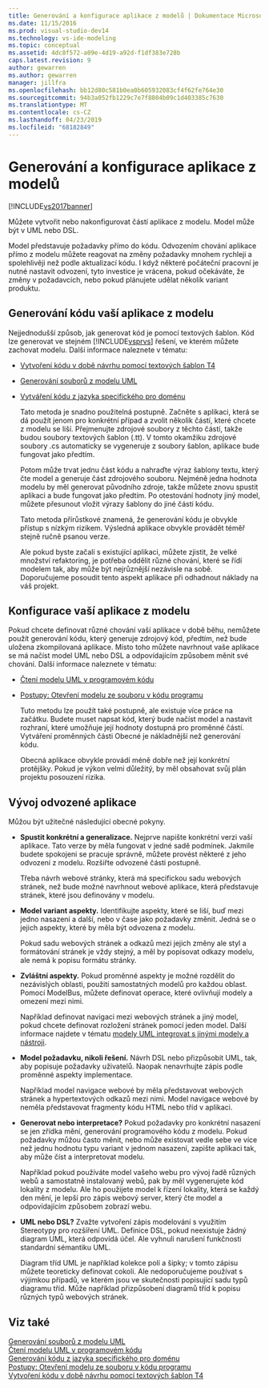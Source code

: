 ```yaml
---
title: Generování a konfigurace aplikace z modelů | Dokumentace Microsoftu
ms.date: 11/15/2016
ms.prod: visual-studio-dev14
ms.technology: vs-ide-modeling
ms.topic: conceptual
ms.assetid: 4dc8f572-a09e-4d19-a92d-f1df383e728b
caps.latest.revision: 9
author: gewarren
ms.author: gewarren
manager: jillfra
ms.openlocfilehash: bb12d80c581b0ea0b605932083cf4f62fe764e30
ms.sourcegitcommit: 94b3a052fb1229c7e7f8804b09c1d403385c7630
ms.translationtype: MT
ms.contentlocale: cs-CZ
ms.lasthandoff: 04/23/2019
ms.locfileid: "68182849"
---
```

# <a name="generate-and-configure-your-app-from-models"></a>Generování a konfigurace aplikace z modelů
[!INCLUDE[vs2017banner](../includes/vs2017banner.md)]

Můžete vytvořit nebo nakonfigurovat částí aplikace z modelu. Model může být v UML nebo DSL.  
  
 Model představuje požadavky přímo do kódu. Odvozením chování aplikace přímo z modelu můžete reagovat na změny požadavky mnohem rychleji a spolehlivěji než podle aktualizací kódu. I když některé počáteční pracovní je nutné nastavit odvození, tyto investice je vrácena, pokud očekáváte, že změny v požadavcích, nebo pokud plánujete udělat několik variant produktu.  
  
## <a name="generating-the-code-of-your-application-from-a-model"></a>Generování kódu vaší aplikace z modelu  
 Nejjednodušší způsob, jak generovat kód je pomocí textových šablon. Kód lze generovat ve stejném [!INCLUDE[vsprvs](../includes/vsprvs-md.md)] řešení, ve kterém můžete zachovat modelu. Další informace naleznete v tématu:  
  
- [Vytvoření kódu v době návrhu pomocí textových šablon T4](../modeling/design-time-code-generation-by-using-t4-text-templates.md)  
  
- [Generování souborů z modelu UML](../modeling/generate-files-from-a-uml-model.md)  
  
- [Vytváření kódu z jazyka specifického pro doménu](../modeling/generating-code-from-a-domain-specific-language.md)  
  
  Tato metoda je snadno použitelná postupně. Začněte s aplikaci, která se dá použít jenom pro konkrétní případ a zvolit několik částí, které chcete z modelu se liší. Přejmenujte zdrojové soubory z těchto částí, takže budou soubory textových šablon (.tt). V tomto okamžiku zdrojové soubory .cs automaticky se vygeneruje z soubory šablon, aplikace bude fungovat jako předtím.  
  
  Potom může trvat jednu část kódu a nahraďte výraz šablony textu, který čte model a generuje část zdrojového souboru. Nejméně jedna hodnota modelu by měl generovat původního zdroje, takže můžete znovu spustit aplikaci a bude fungovat jako předtím. Po otestování hodnoty jiný model, můžete přesunout vložit výrazy šablony do jiné části kódu.  
  
  Tato metoda přírůstkové znamená, že generování kódu je obvykle přístup s nízkým rizikem. Výsledná aplikace obvykle provádět téměř stejně ručně psanou verze.  
  
  Ale pokud byste začali s existující aplikaci, můžete zjistit, že velké množství refaktoring, je potřeba oddělit různé chování, které se řídí modelem tak, aby může být nejrůznější nezávisle na sobě. Doporučujeme posoudit tento aspekt aplikace při odhadnout náklady na váš projekt.  
  
## <a name="configuring-your-application-from-a-model"></a>Konfigurace vaší aplikace z modelu  
 Pokud chcete definovat různé chování vaší aplikace v době běhu, nemůžete použít generování kódu, který generuje zdrojový kód, předtím, než bude uložena zkompilovaná aplikace. Místo toho můžete navrhnout vaše aplikace se má načíst model UML nebo DSL a odpovídajícím způsobem měnit své chování. Další informace naleznete v tématu:  
  
- [Čtení modelu UML v programovém kódu](../modeling/read-a-uml-model-in-program-code.md)  
  
- [Postupy: Otevření modelu ze souboru v kódu programu](../modeling/how-to-open-a-model-from-file-in-program-code.md)  
  
  Tuto metodu lze použít také postupně, ale existuje více práce na začátku. Budete muset napsat kód, který bude načíst model a nastavit rozhraní, které umožňuje její hodnoty dostupná pro proměnné částí. Vytváření proměnných části Obecné je nákladnější než generování kódu.  
  
  Obecná aplikace obvykle provádí méně dobře než její konkrétní protějšky. Pokud je výkon velmi důležitý, by měl obsahovat svůj plán projektu posouzení rizika.  
  
## <a name="developing-a-derived-application"></a>Vývoj odvozené aplikace  
 Můžou být užitečné následující obecné pokyny.  
  
- **Spustit konkrétní a generalizace.** Nejprve napište konkrétní verzi vaší aplikace. Tato verze by měla fungovat v jedné sadě podmínek. Jakmile budete spokojeni se pracuje správně, můžete provést některé z jeho odvození z modelu. Rozšiřte odvozené části postupně.  
  
     Třeba návrh webové stránky, která má specifickou sadu webových stránek, než bude možné navrhnout webové aplikace, která představuje stránek, které jsou definovány v modelu.  
  
- **Model variant aspekty.** Identifikujte aspekty, které se liší, buď mezi jedno nasazení a další, nebo v čase jako požadavky změnit. Jedná se o jejich aspekty, které by měla být odvozena z modelu.  
  
     Pokud sadu webových stránek a odkazů mezi jejich změny ale styl a formátování stránek je vždy stejný, a měl by popisovat odkazy modelu, ale nemá k popisu formátu stránky.  
  
- **Zvláštní aspekty.** Pokud proměnné aspekty je možné rozdělit do nezávislých oblasti, použití samostatných modelů pro každou oblast. Pomocí ModelBus, můžete definovat operace, které ovlivňují modely a omezení mezi nimi.  
  
     Například definovat navigaci mezi webových stránek a jiný model, pokud chcete definovat rozložení stránek pomocí jeden model. Další informace najdete v tématu [modely UML integrovat s jinými modely a nástroji](../modeling/integrate-uml-models-with-other-models-and-tools.md).  
  
- **Model požadavku, nikoli řešení.** Návrh DSL nebo přizpůsobit UML, tak, aby popisuje požadavky uživatelů. Naopak nenavrhujte zápis podle proměnné aspekty implementace.  
  
     Například model navigace webové by měla představovat webových stránek a hypertextových odkazů mezi nimi. Model navigace webové by neměla představovat fragmenty kódu HTML nebo tříd v aplikaci.  
  
- **Generovat nebo interpretace?** Pokud požadavky pro konkrétní nasazení se jen zřídka mění, generování programového kódu z modelu. Pokud požadavky můžou často měnit, nebo může existovat vedle sebe ve více než jednu hodnotu typu variant v jednom nasazení, zapište aplikaci tak, aby může číst a interpretovat modelu.  
  
     Například pokud používáte model vašeho webu pro vývoj řadě různých webů a samostatně instalovaný webů, pak by měl vygenerujete kód lokality z modelu. Ale ho použijete model k řízení lokality, která se každý den mění, je lepší pro zápis webový server, který čte model a odpovídajícím způsobem zobrazí webu.  
  
- **UML nebo DSL?** Zvažte vytvoření zápis modelování s využitím Stereotypy pro rozšíření UML. Definice DSL, pokud neexistuje žádný diagram UML, která odpovídá účel. Ale vyhnuli narušení funkčnosti standardní sémantiku UML.  
  
     Diagram tříd UML je například kolekce polí a šipky; v tomto zápisu můžete teoreticky definovat cokoli. Ale nedoporučujeme používat s výjimkou případů, ve kterém jsou ve skutečnosti popisující sadu typů diagramu tříd. Může například přizpůsobení diagramů tříd k popisu různých typů webových stránek.  
  
## <a name="see-also"></a>Viz také  
 [Generování souborů z modelu UML](../modeling/generate-files-from-a-uml-model.md)   
 [Čtení modelu UML v programovém kódu](../modeling/read-a-uml-model-in-program-code.md)   
 [Generování kódu z jazyka specifického pro doménu](../modeling/generating-code-from-a-domain-specific-language.md)   
 [Postupy: Otevření modelu ze souboru v kódu programu](../modeling/how-to-open-a-model-from-file-in-program-code.md)   
 [Vytvoření kódu v době návrhu pomocí textových šablon T4](../modeling/design-time-code-generation-by-using-t4-text-templates.md)
